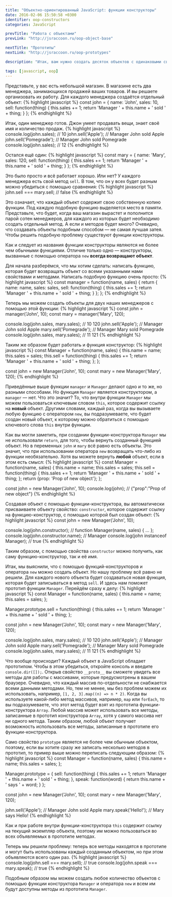 ```yaml
---
title: "Объектно-ориентированный JavaScript: функции конструкторы"
date: 2016-02-06 15:50:58 +0300
identifier: oop-constructors
categories: JavaScript

prevTitle: "Работа с объектами"
prevLink: "http://jsraccoon.ru/oop-object-base"

nextTitle: "Прототипы"
nextLink: "http://jsraccoon.ru/oop-prototypes"

description: "Итак, вам нужно создать десяток объектов с одинаковыми свойствами и методами. Как раз для этого есть функции конструкторы, которые позволят не переписывать код для каждого объекта и в значительной степени помогут сэкономить ресурсы."

tags: [javascript, oop]
---
```


Представьте, у вас есть небольшой магазин. В магазине есть два менеджера, занимающихся продажей ваших товаров. И вы решаете организовать их работу. Для каждого менеджера создаётся отдельный объект:
{% highlight javascript %}
const john = {
  name: 'John',
  sales: 10,
  sell: function(thing) {
    this.sales += 1;
    return 'Manager ' + this.name + ' sold ' + thing;
  }
};
{% endhighlight %}

Итак, один менеджер готов. Джон умеет продавать вещи, знает своё имя и количество продаж.
{% highlight javascript %}
console.log(john.sales); // 10
john.sell('Apple');      // Manager John sold Apple
john.sell('Pomegrade');  // Manager John sold Pomegrade
console.log(john.sales); // 12
{% endhighlight %}

Остался ещё один:
{% highlight javascript %}
const mary = {
  name: 'Mary',
  sales: 120,
  sell: function(thing) {
    this.sales += 1;
    return 'Manager ' + this.name + ' sold ' + thing;
  }
};
{% endhighlight %}

Это было просто и всё работает хорошо. Или нет? У каждого менеджера есть свой метод `sell`. В том, что он у всех будет разным можно убедиться с помощью сравнения:
{% highlight javascript %}
john.sell === mary.sell; // false
{% endhighlight %}

Это означает, что каждый объект содержит свою собственную копию функции. Под каждую подобную функцию выделяется место в памяти. Представьте, что будет, когда ваш магазин вырастет и пополнится парой сотен менеджеров, для каждого из которых будет необходимо создать отдельный метод. А если и методов будет много? Очевидно, что создавать объекты подобным способом — не самая лучшая затея. Чтобы решить подобную проблему существуют функции конструкторы. 

Как и следует из названия функции конструкторы являются не более чем обычными функциями. Отличие только одно — конструкторы, вызванные с помощью оператора `new` **всегда возвращают объект**. 

Для начала разберёмся, что мы хотим сделать: написать функцию, которая будет возвращать объект со всеми указанными нами свойствами и методами. Написать подобную функцию очень просто:
{% highlight javascript %}
const manager = function(name, sales) {
  return {
    name: name,
    sales: sales,
    sell: function(thing) {
      this.sales += 1;
      return 'Manager ' + this.name + ' sold ' + thing; 
    }
  };
};
{% endhighlight %}

Теперь мы можем создать объекты для двух наших менеджеров с помощью этой функции:
{% highlight javascript %}
const john = manager('John', 10);
const mary = manager('Mary', 120);

console.log(john.sales, mary.sales); // 10 120
john.sell('Apple');      // Manager John sold Apple
mary.sell('Pomegrade');  // Manager Mary sold Pomegrade
console.log(john.sales, mary.sales); // 11 121
{% endhighlight %}

Таким же образом будет работать и функция конструктор:
{% highlight javascript %}
const Manager = function(name, sales) {
  this.name = name;
  this.sales = sales;
  this.sell = function(thing) {
    this.sales += 1;
    return 'Manager ' + this.name + ' sold ' + thing;
  };
};

const john = new Manager('John', 10);
const mary = new Manager('Mary', 120);
{% endhighlight %}

Приведённые выше функции `manager` и `Manager` делают одно и то же, но разными способами. Но функция `Manager` является конструктором, а `manager` — нет. Что это значит? То, что внутри функции `Manager` мы можем пользоваться ключевым словом `this`, которое содержит ссылку на **новый** объект. Другими словами, каждый раз, когда вы вызываете любую функцию с оператором `new`, вы подразумеваете, что будет создан новый объект, к которому можно обратиться с помощью ключевого слова `this` внутри функции. 

Как вы могли заметить, при создании функции-конструктора `Manager` мы не использовали `return`, для того, чтобы вернуть созданный функцией объект. Но в переменных `john` и `mary` всё равно есть объекты. Это значит, что при использовании оператора `new` возвращать что-либо из функции необязательно. Хотя вы можете вернуть **любой** объект, если в этом есть смысл:
{% highlight javascript %}
const Manager = function(name, sales) {
  this.name = name;
  this.sales = sales;
  this.sell = function(thing) {
    this.sales += 1;
    return 'Manager ' + this.name + ' sold ' + thing;
  };
  return {prop: 'Prop of new object'};
};

const john = new Manager('John', 10);
console.log(john); // {"prop":"Prop of new object"}
{% endhighlight %}

Создавая объект с помощью функции-конструктора, вы автоматически присваиваете объекту свойство: `constructor`, которое содержит ссылку на функцию-конструктор, с помощью которой был создан объект:
{% highlight javascript %}
const john = new Manager('John', 10);

console.log(john.constructor); // function Manager(name, sales) { ... };
console.log(john.constructor.name); // Manager
console.log(john instanceof Manager); // true
{% endhighlight %}

Таким образом, с помощью свойства `constructor` можно получить, как саму функцию-конструктор, так и её имя. 

Итак, мы выяснили, что с помощью функций-конструкторов и оператора `new` можно создать объект. Но нашу проблему всё равно не решили. Для каждого нового объекта будет создаваться новая функция, которая будет записываться в метод `sell`. И здесь нам поможет прототип функции `Manager`. Перейдём сразу к делу:
{% highlight javascript %}
const Manager = function(name, sales) {
  this.name = name;
  this.sales = sales;
};

Manager.prototype.sell = function(thing) {
  this.sales += 1;
  return 'Manager ' + this.name + ' sold ' + thing;
};

const john = new Manager('John', 10);
const mary = new Manager('Mary', 120);

console.log(john.sales, mary.sales); // 10 120
john.sell('Apple');      // Manager John sold Apple
mary.sell('Pomegrade');  // Manager Mary sold Pomegrade
console.log(john.sales, mary.sales); // 11 121
{% endhighlight %}

Что вообще происходит? Каждый объект в JavaScript обладает прототипом. Чтобы в этом убедиться, откройте консоль и введите `console.dir([]);`. Открыв свойство `__proto__` вы сможете увидеть все методы для работы с массивами, которые предусмотрены в вашем браузере. Очевидно, что каждый массив по-отдельности не снабжается всеми данными методами. Но, тем не менее, мы без проблем можем их использовать, например, `[1, 2, 3].map((n) => n * 2)`. Когда вы используете какой-либо метод массивов, например, `map` или `forEach`, то вы подразумеваете, что этот метод будет взят из прототипа функции-конструктора `Array`. Любой массив может использовать все методы, записанные в прототип конструктора `Array`, хотя у самого массива нет ни одного метода. Таким образом, любой объект получает возможность использовать все методы, записанные в прототипе его функции-конструктора. 

Само свойство `prototype` является не более чем обычным объектом, поэтому, если вы хотите сразу же записать несколько методов в прототип, то пример выше можно переписать следующим образом:
{% highlight javascript %}
const Manager = function(name, sales) {
  this.name = name;
  this.sales = sales;
};

Manager.prototype = {
  sell: function(thing) {
    this.sales += 1;
    return 'Manager ' + this.name + ' sold ' + thing;
  },
  speak: function(word) {
    return this.name + ' says ' + word;
  }
};

const john = new Manager('John', 10);
const mary = new Manager('Mary', 120);

john.sell('Apple'); // Manager John sold Apple
mary.speak('Hello!'); // Mary says Hello!
{% endhighlight %}

Как и при работе внутри функции-конструктора `this` содержит ссылку на текущий экземпляр объекта, поэтому им можно пользоваться во всех объявляемых в прототипе методах.

Теперь мы решили проблему: теперь все методы находятся в прототипе и могут быть использованы каждый созданным объектом, но при этом объявляются всего один раз.
{% highlight javascript %}
console.log(john.sell === mary.sell); // true
console.log(john.speak === mary.speak); // true
{% endhighlight %}

Подобным образом мы можем создать любое количество объектов с помощью функции конструктора `Manager` и оператора `new` и всем им будут доступны методы из прототипа `Manager`.